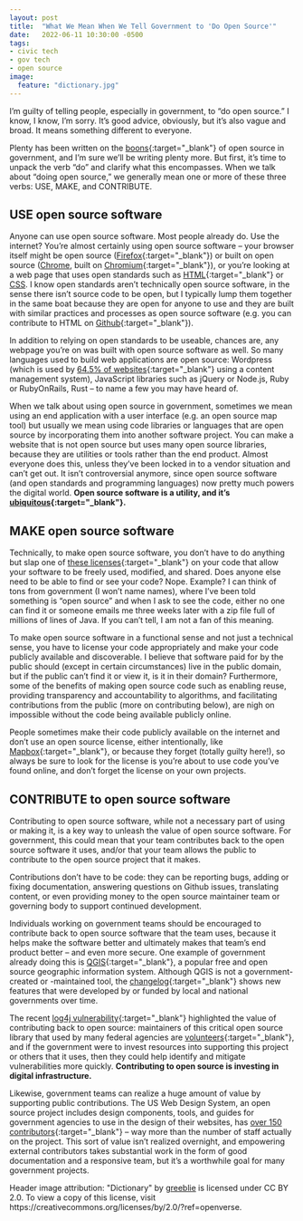 ```yaml
---
layout: post
title:  "What We Mean When We Tell Government to 'Do Open Source'"
date:   2022-06-11 10:30:00 -0500
tags:
- civic tech
- gov tech
- open source
image:
  feature: "dictionary.jpg"
---
```


I’m guilty of telling people, especially in government, to “do open source.” I know, I know, I’m sorry. It’s good advice, obviously, but it’s also vague and broad. It means something different to everyone.
 
Plenty has been written on the [boons](https://elgl.org/benefits-of-open-source-software-during-covid-19-response/){:target="_blank"} of open source in government, and I’m sure we’ll be writing plenty more. But first, it’s time to unpack the verb “do” and clarify what this encompasses. When we talk about “doing open source,” we generally mean one or more of these three verbs: USE, MAKE, and CONTRIBUTE.

## USE open source software
 
Anyone can use open source software. Most people already do. Use the internet? You’re almost certainly using open source software – your browser itself might be open source ([Firefox](https://www.mozilla.org/en-US/firefox/new/){:target="_blank"}) or built on open source ([Chrome](https://www.google.com/chrome/), built on [Chromium](https://www.chromium.org/chromium-projects/){:target="_blank"}), or you’re looking at a web page that uses open standards such as [HTML](https://html.spec.whatwg.org/multipage/){:target="_blank"} or [CSS](https://www.w3.org/Style/CSS/Overview.en.html). I know open standards aren’t technically open source software, in the sense there isn’t source code to be open, but I typically lump them together in the same boat because they are open for anyone to use and they are built with similar practices and processes as open source software (e.g. you can contribute to HTML on [Github](https://github.com/whatwg/html){:target="_blank"}).
 
In addition to relying on open standards to be useable, chances are, any webpage you’re on was built with open source software as well. So many languages used to build web applications are open source: Wordpress (which is used by [64.5% of websites](https://w3techs.com/technologies/overview/content_management){:target="_blank"} using a content management system), JavaScript libraries such as jQuery or Node.js, Ruby or RubyOnRails, Rust – to name a few you may have heard of.
 
When we talk about using open source in government, sometimes we mean using an end application with a user interface (e.g. an open source map tool) but usually we mean using code libraries or languages that are open source by incorporating them into another software project. You can make a website that is not open source but uses many open source libraries, because they are utilities or tools rather than the end product. Almost everyone does this, unless they’ve been locked in to a vendor situation and can’t get out. It isn’t controversial anymore, since open source software (and open standards and programming languages) now pretty much powers the digital world. **Open source software is a utility, and it’s [ubiquitous](https://rajko-rad.medium.com/the-rise-of-open-source-challengers-4a3d93932425){:target="_blank"}.**

## MAKE open source software
Technically, to make open source software, you don’t have to do anything but slap one of [these licenses](https://opensource.org/licenses){:target="_blank"} on your code that allow your software to be freely used, modified, and shared. Does anyone else need to be able to find or see your code? Nope. Example? I can think of tons from government (I won’t name names), where I’ve been told something is “open source” and when I ask to see the code, either no one can find it or someone emails me three weeks later with a zip file full of millions of lines of Java. If you can’t tell, I am not a fan of this meaning.
 
To make open source software in a functional sense and not just a technical sense, you have to license your code appropriately and make your code publicly available and discoverable. I believe that software paid for by the public should (except in certain circumstances) live in the public domain, but if the public can’t find it or view it, is it in their domain? Furthermore, some of the benefits of making open source code such as enabling reuse, providing transparency and accountability to algorithms, and facilitating contributions from the public (more on contributing below), are nigh on impossible without the code being available publicly online.
 
People sometimes make their code publicly available on the internet and don’t use an open source license, either intentionally, like [Mapbox](https://github.com/mapbox/mapbox-gl-js/blob/main/LICENSE.txt){:target="_blank"}, or because they forget (totally guilty here!), so always be sure to look for the license is you’re about to use code you’ve found online, and don’t forget the license on your own projects.

## CONTRIBUTE to open source software
Contributing to open source software, while not a necessary part of using or making it, is a key way to unleash the value of open source software. For government, this could mean that your team contributes back to the open source software it uses, and/or that your team allows the public to contribute to the open source project that it makes.
 
Contributions don’t have to be code: they can be reporting bugs, adding or fixing documentation, answering questions on Github issues, translating content, or even providing money to the open source maintainer team or governing body to support continued development.
 
Individuals working on government teams should be encouraged to contribute back to open source software that the team uses, because it helps make the software better and ultimately makes that team’s end product better – and even more secure. One example of government already doing this is [QGIS](https://www.qgis.org/en/site/){:target="_blank"}, a popular free and open source geographic information system. Although QGIS is not a government-created or -maintained tool, the [changelog](https://github.com/qgis/QGIS/blob/master/ChangeLog){:target="_blank"} shows new features that were developed by or funded by local and national governments over time.

The recent [log4j vulnerability](https://industrialcyber.co/news/log4j-vulnerability-now-hits-industrial-sector-as-cisa-calls-upon-users-to-%E2%80%8B%E2%80%8Bidentify-mitigate-patch-affected-products/){:target="_blank"} highlighted the value of contributing back to open source: maintainers of this critical open source library that used by many federal agencies are [volunteers](https://www.technologyreview.com/2021/12/17/1042692/log4j-internet-open-source-hacking/){:target="_blank"}, and if the government were to invest resources into supporting this project or others that it uses, then they could help identify and mitigate vulnerabilities more quickly. **Contributing to open source is investing in digital infrastructure.**
 
Likewise, government teams can realize a huge amount of value by supporting public contributions. The US Web Design System, an open source project includes design components, tools, and guides for government agencies to use in the design of their websites, has [over 150 contributors](https://github.com/uswds/uswds/graphs/contributors){:target="_blank"} – way more than the number of staff actually on the project. This sort of value isn’t realized overnight, and empowering external contributors takes substantial work in the form of good documentation and a responsive team, but it’s a worthwhile goal for many government projects.


<div class="footnote-block">

<div class="footnote-item">
Header image attribution: "Dictionary" by <a href="https://www.flickr.com/photos/29598412@N00" target="_blank">greeblie</a> is licensed under CC BY 2.0. To view a copy of this license, visit https://creativecommons.org/licenses/by/2.0/?ref=openverse. 
</div>
</div>